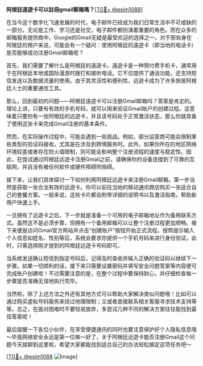 **阿根廷遠遊卡可以註冊gmail郵箱嗎？**[[TG💪+ @esim1088](https://t.me/s/esim1088)]

在当今这个数字化飞速发展的时代，电子邮件已经成为我们日常生活中不可或缺的一部分。无论是工作、学习还是社交，电子邮件都扮演着重要的角色。而在众多的邮箱服务提供商中，Google的Gmail无疑是最受欢迎的选择之一。对于那些身在阿根廷的用户来说，可能会有一个疑问：使用阿根廷的遠遊卡（即当地的电话卡）是否能够成功注册Gmail邮箱呢？

首先，我们需要了解什么是阿根廷的遠遊卡。遠遊卡是一种预付费手机卡，通常用于在阿根廷本地或国际漫游时拨打和接听电话。它不仅提供了通话功能，还支持短信发送以及数据流量的使用。由于其灵活性和便利性，远遊卡成为了许多旅居阿根廷人士的重要通信工具。

那么，回到最初的问题——阿根廷遠遊卡可以注册Gmail邮箱吗？答案是肯定的。理论上讲，只要有有效的手机号码，就可以用来验证Gmail账户的创建过程。这意味着只要你有一张阿根廷的远遊卡，并且该号码处于正常激活状态，那么你就具备了使用这张卡来完成Gmail注册的基本条件。

然而，在实际操作过程中，可能会遇到一些挑战。例如，部分运营商可能会限制某些类型的验证码接收，尤其是在涉及到跨境服务时。此外，如果你所在的地区网络环境较差或者存在防火墙限制，则可能会影响整个注册流程的速度与稳定性。因此，在尝试通过阿根廷远遊卡注册Gmail之前，请确保你的设备连接到了可靠的互联网，并且没有被任何软件或硬件障碍所阻碍。

接下来，让我们具体探讨一下如何利用阿根廷远遊卡来注册Gmail邮箱。第一步当然是获取一张合法有效的远遊卡。你可以前往当地的移动通讯商店购买一张适合自己的套餐方案。一般来说，这些卡片都会附带详细的说明书以及激活指南，帮助新用户快速上手。

一旦拥有了远遊卡之后，下一步就是准备一个可用的电子邮箱地址作为备用联系方式。虽然这不是必须步骤，但拥有一个备用邮箱可以让整个注册过程更加顺畅。接下来便是访问Gmail官方网站并点击“创建账户”按钮开始正式流程。按照提示输入个人信息如姓名、性别等后，系统会要求你提供一个手机号码来进行身份验证。此时，只需选择刚才提到的阿根廷远遊卡号码即可。

当系统发送确认短信到指定号码后，记得及时查收并输入正确的验证码以继续下一步骤。如果一切顺利的话，接下来只需要设置密码并填写安全问题答案等内容便可完成账户创建啦！不过需要注意的是，在整个过程中要保持耐心，并仔细检查每一步骤是否准确无误地执行完毕。

当然啦，除了上述方法之外还有其他方式可以帮助大家解决类似问题哦！比如可以通过购买虚拟号码服务来绕过地理限制；又或者直接联系相关客服寻求技术支持等等。总之，在面对困难时不要轻易放弃，多尝试几种不同的解决方案往往能找到最佳答案呢！

最后提醒一下各位小伙伴，在享受便捷通讯的同时也要注意保护好个人隐私信息哦～毕竟网络安全永远是第一位嘛～好了，关于阿根廷远遊卡能否注册Gmail这个问题今天就聊到这里啦，希望大家都能找到适合自己的办法轻松搞定这项任务吧～

[[TG💪+ @esim1088](https://t.me/s/esim1088) ![Image](https://i.postimg.cc/4NQfJmqS/Snipaste-2025-05-13-00-14-12.png)]
